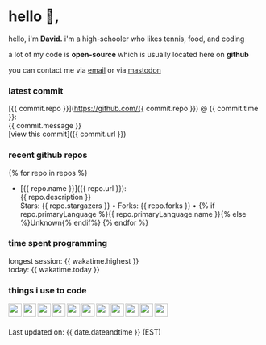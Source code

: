 # hello 👋,
hello, i'm <b>David.</b> i'm a high-schooler who likes tennis, food, and coding

a lot of my code is **open-source** which is usually located here on **github**

you can contact me via [email](mailto:aboutdavid@protonmail.com) or via [mastodon](https://social.dino.icu/@david)

### latest commit
[{{ commit.repo }}](https://github.com/{{ commit.repo }}) @ {{ commit.time }}:<br>
{{ commit.message }}<br>
[view this commit]({{ commit.url }})

### recent github repos
{% for repo in repos %}
- [{{ repo.name }}]({{ repo.url }}):<br>
{{ repo.description }}<br>
Stars: {{ repo.stargazers }} • Forks: {{ repo.forks }} • {% if repo.primaryLanguage %}{{ repo.primaryLanguage.name }}{% else %}Unknown{% endif%}
{% endfor %}

### time spent programming
longest session: {{ wakatime.highest }}<br>
today: {{ wakatime.today }}

### things i use to code
<img src="{{ icons.html }}" align="left" width="26px">
<img src="{{ icons.css }}" align="left" width="26px">
<img src="{{ icons.javascript }}" align="left" width="26px">
<img src="{{ icons.nodejs }}" align="left" width="26px">
<img src="{{ icons.php }}" align="left" width="26px">
<img src="{{ icons.sass }}" align="left" width="26px">
<img src="{{ icons.github }}" align="left" width="26px">
<img src="{{ icons.git }}" align="left" width="26px">
<img src="{{ icons.gitlab }}" align="left" width="26px">
<img src="{{ icons.npm }}" align="left" width="26px">
<img src="{{ icons.vsc }}" align="left" width="26px">
<br><br>

Last updated on: {{ date.dateandtime }} (EST)
